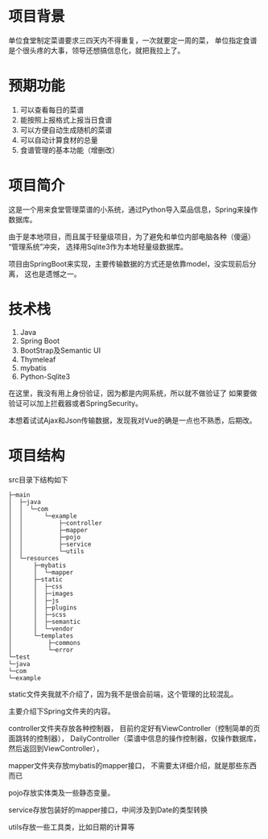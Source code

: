 # 项目背景

单位食堂制定菜谱要求三四天内不得重复，一次就要定一周的菜，
单位指定食谱是个很头疼的大事，领导还想搞信息化，就把我拉上了。

# 预期功能
1. 可以查看每日的菜谱
2. 能按照上报格式上报当日食谱
3. 可以方便自动生成随机的菜谱
4. 可以自动计算食材的总量
5. 食谱管理的基本功能（增删改）

# 项目简介

这是一个用来食堂管理菜谱的小系统，通过Python导入菜品信息，Spring来操作数据库。

由于是本地项目，而且属于轻量级项目，为了避免和单位内部电脑各种（傻逼）
“管理系统”冲突， 选择用Sqlite3作为本地轻量级数据库。

项目由SpringBoot来实现，主要传输数据的方式还是依靠model，没实现前后分离，
这也是遗憾之一。

# 技术栈

1. Java
2. Spring Boot
3. BootStrap及Semantic UI
4. Thymeleaf
5. mybatis
6. Python-Sqlite3

在这里，我没有用上身份验证，因为都是内网系统，所以就不做验证了
如果要做验证可以加上拦截器或者SpringSecurity。

本想着试试Ajax和Json传输数据，发现我对Vue的确是一点也不熟悉，后期改。

# 项目结构
src目录下结构如下
```text
├─main
│  ├─java
│  │  └─com
│  │      └─example
│  │          ├─controller
│  │          ├─mapper
│  │          ├─pojo
│  │          ├─service
│  │          └─utils
│  └─resources
│      ├─mybatis
│      │  └─mapper
│      ├─static
│      │  ├─css
│      │  ├─images
│      │  ├─js
│      │  ├─plugins
│      │  ├─scss
│      │  ├─semantic
│      │  └─vendor
│      └─templates
│          ├─commons
│          └─error
└─test
└─java
└─com
└─example
```

static文件夹我就不介绍了，因为我不是很会前端，这个管理的比较混乱。

主要介绍下Spring文件夹的内容。

controller文件夹存放各种控制器，
目前约定好有ViewController（控制简单的页面跳转的控制器），
DailyController（菜谱中信息的操作控制器，仅操作数据库，然后返回到ViewController），

mapper文件夹存放mybatis的mapper接口，
不需要太详细介绍，就是那些东西而已

pojo存放实体类及一些静态变量。

service存放包装好的mapper接口，中间涉及到Date的类型转换

utils存放一些工具类，比如日期的计算等



